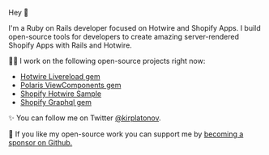 Hey 👋

I'm a Ruby on Rails developer focused on Hotwire and Shopify Apps. I build open-source tools for developers to create amazing server-rendered Shopify Apps with Rails and Hotwire.

👨‍💻 I work on the following open-source projects right now:

- [Hotwire Livereload gem](https://github.com/kirillplatonov/hotwire-livereload)
- [Polaris ViewComponents gem](https://github.com/baoagency/polaris_view_components)
- [Shopify Hotwire Sample](https://github.com/kirillplatonov/shopify-hotwire-sample)
- [Shopify Graphql gem](https://github.com/kirillplatonov/shopify_graphql)

✨ You can follow me on Twitter [@kirplatonov](https://twitter.com/kirplatonov).

🙌 If you like my open-source work you can support me by [becoming a sponsor on Github.](https://github.com/sponsors/kirillplatonov)
